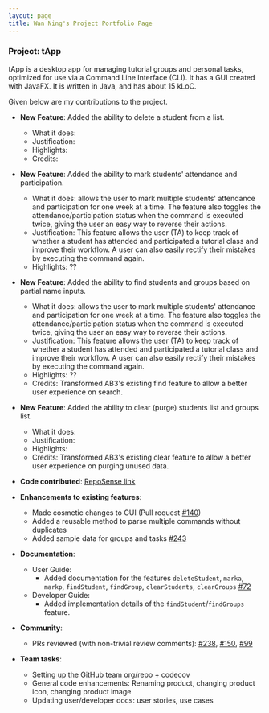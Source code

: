 ```yaml
---
layout: page
title: Wan Ning's Project Portfolio Page
---
```


### Project: tApp

tApp is a desktop app for managing tutorial groups and personal tasks, optimized for use via a Command Line Interface (CLI). It has a GUI created with JavaFX. It is written in Java, and has about 15 kLoC.

Given below are my contributions to the project.

* **New Feature**: Added the ability to delete a student from a list.
  * What it does: 
  * Justification:
  * Highlights: 
  * Credits: 

* **New Feature**: Added the ability to mark students' attendance and participation.
  * What it does: allows the user to mark multiple students' attendance and participation for one week at a time. The feature also toggles the attendance/participation status when the command is executed twice, giving the user an easy way to reverse their actions.
  * Justification: This feature allows the user (TA) to keep track of whether a student has attended and participated a tutorial class and improve their workflow. A user can also easily rectify their mistakes by executing the command again.
  * Highlights: ??
  
* **New Feature**: Added the ability to find students and groups based on partial name inputs.
  * What it does: allows the user to mark multiple students' attendance and participation for one week at a time. The feature also toggles the attendance/participation status when the command is executed twice, giving the user an easy way to reverse their actions.
  * Justification: This feature allows the user (TA) to keep track of whether a student has attended and participated a tutorial class and improve their workflow. A user can also easily rectify their mistakes by executing the command again.
  * Highlights: ??
  * Credits: Transformed AB3's existing find feature to allow a better user experience on search.

* **New Feature**: Added the ability to clear (purge) students list and groups list.
  * What it does:
  * Justification:
  * Highlights: 
  * Credits: Transformed AB3's existing clear feature to allow a better user experience on purging unused data.
  
* **Code contributed**: [RepoSense link](https://nus-cs2103-ay2122s1.github.io/tp-dashboard/#breakdown=true&search=wanninglim)

* **Enhancements to existing features**:
  * Made cosmetic changes to GUI (Pull request [\#140](https://github.com/AY2122S1-CS2103-W14-4/tp/pull/140))
  * Added a reusable method to parse multiple commands without duplicates
  * Added sample data for groups and tasks [\#243]()

* **Documentation**:
  * User Guide:
      * Added documentation for the features `deleteStudent`, `marka`, `markp`, `findStudent`, `findGroup`, `clearStudents`, `clearGroups` [\#72]()
  * Developer Guide:
      * Added implementation details of the `findStudent`/`findGroups` feature.

* **Community**:
  * PRs reviewed (with non-trivial review comments): [\#238](), [\#150](), [\#99]()

* **Team tasks**:
  * Setting up the GitHub team org/repo + codecov
  * General code enhancements: Renaming product, changing product icon, changing product image
  * Updating user/developer docs: user stories, use cases
